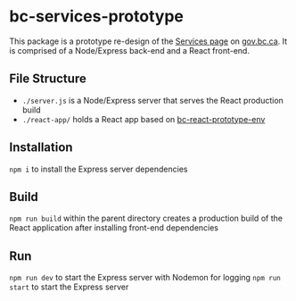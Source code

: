 # bc-services-prototype

This package is a prototype re-design of the [Services page](https://www2.gov.bc.ca/gov/content/home/services-a-z) on [gov.bc.ca](https://www2.gov.bc.ca/). It is comprised of a Node/Express back-end and a React front-end.

## File Structure
- `./server.js` is a Node/Express server that serves the React production build
- `./react-app/` holds a React app based on [bc-react-prototype-env](https://github.com/ty2k/bc-react-prototype-env)

## Installation
`npm i` to install the Express server dependencies

## Build
`npm run build` within the parent directory creates a production build of the React application after installing front-end dependencies

## Run
`npm run dev` to start the Express server with Nodemon for logging
`npm run start` to start the Express server
